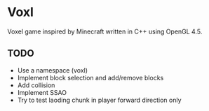 # Voxl

Voxel game inspired by Minecraft written in C++ using OpenGL 4.5.

## TODO

- Use a namespace (voxl)
- Implement block selection and add/remove blocks
- Add collision
- Implement SSAO
- Try to test laoding chunk in player forward direction only